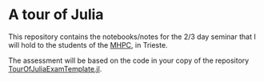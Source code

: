 # A tour of Julia

This repository contains the notebooks/notes for the 2/3 day seminar that I will hold to the students of the [MHPC](https://mhpc.it), in Trieste.

The assessment will be based on the code in your copy of the repository [TourOfJuliaExamTemplate.jl](https://github.com/stefanocampanella/TourOfJuliaExamTemplate.jl).